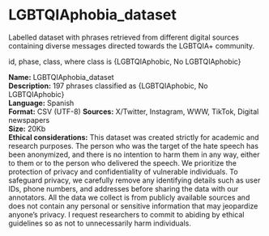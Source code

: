 # LGBTQIAphobia_dataset  
Labelled dataset with phrases retrieved from different digital sources containing diverse messages directed towards the LGBTQIA+ community.

id, phase, class, where class is  {LGBTQIAphobic, No LGBTQIAphobic}  

**Name:** LGBTQIAphobia_dataset  
**Description:** 197 phrases classified as {LGBTQIAphobic, No LGBTQIAphobic}  
**Language:** Spanish  
**Format:** CSV (UTF-8)
**Sources:** X/Twitter, Instagram, WWW, TikTok, Digital newspapers  
**Size:** 20Kb  
**Ethical considerations:** This dataset was created strictly for academic and research purposes. The person who was the target of the hate speech has been anonymized, and there is no intention to harm them in any way, either to them or to the person who delivered the speech. We prioritize the protection of privacy and confidentiality of vulnerable individuals. To safeguard privacy, we carefully remove any identifying details such as user IDs, phone numbers, and addresses before sharing the data with our annotators. All the data we collect is from publicly available sources and does not contain any personal or sensitive information that may jeopardize anyone’s privacy. I request researchers to commit to abiding by ethical guidelines so as not to unnecessarily harm individuals.
